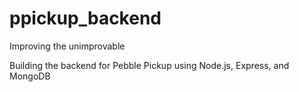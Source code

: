 # ppickup_backend
Improving the unimprovable 

Building the backend for Pebble Pickup using Node.js, Express, and MongoDB
